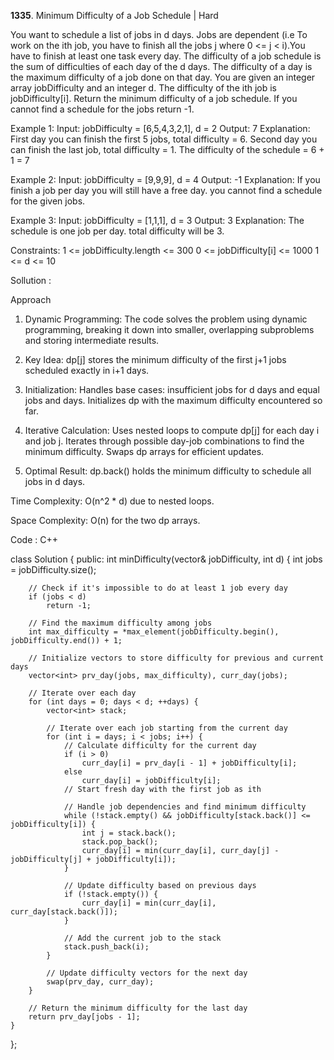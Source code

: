 **1335**. Minimum Difficulty of a Job Schedule | Hard

You want to schedule a list of jobs in d days. Jobs are dependent (i.e To work on the ith job, you have to finish all the jobs j where 0 <= j < i).You have to finish at least one task every day. The difficulty of a job schedule is the sum of difficulties of each day of the d days. The difficulty of a day is the maximum difficulty of a job done on that day. You are given an integer array jobDifficulty and an integer d. The difficulty of the ith job is jobDifficulty[i]. Return the minimum difficulty of a job schedule. If you cannot find a schedule for the jobs return -1.

Example 1:
Input: jobDifficulty = [6,5,4,3,2,1], d = 2
Output: 7
Explanation: First day you can finish the first 5 jobs, total difficulty = 6.
Second day you can finish the last job, total difficulty = 1.
The difficulty of the schedule = 6 + 1 = 7 

Example 2:
Input: jobDifficulty = [9,9,9], d = 4
Output: -1
Explanation: If you finish a job per day you will still have a free day. you cannot find a schedule for the given jobs.

Example 3:
Input: jobDifficulty = [1,1,1], d = 3
Output: 3
Explanation: The schedule is one job per day. total difficulty will be 3.
 

Constraints:
1 <= jobDifficulty.length <= 300
0 <= jobDifficulty[i] <= 1000
1 <= d <= 10

Sollution : 


Approach
1. Dynamic Programming:
The code solves the problem using dynamic programming, breaking it down into smaller, overlapping subproblems and storing intermediate results.

2. Key Idea:
dp[j] stores the minimum difficulty of the first j+1 jobs scheduled exactly in i+1 days.

3. Initialization:
Handles base cases: insufficient jobs for d days and equal jobs and days.
Initializes dp with the maximum difficulty encountered so far.

4. Iterative Calculation:
Uses nested loops to compute dp[j] for each day i and job j.
Iterates through possible day-job combinations to find the minimum difficulty.
Swaps dp arrays for efficient updates.

5. Optimal Result:
dp.back() holds the minimum difficulty to schedule all jobs in d days.

Time Complexity:
O(n^2 * d) due to nested loops.

Space Complexity:
O(n) for the two dp arrays.

Code : C++

class Solution {
public:
    int minDifficulty(vector<int>& jobDifficulty, int d) {
        int jobs = jobDifficulty.size();

        // Check if it's impossible to do at least 1 job every day
        if (jobs < d) 
            return -1;

        // Find the maximum difficulty among jobs
        int max_difficulty = *max_element(jobDifficulty.begin(), jobDifficulty.end()) + 1;

        // Initialize vectors to store difficulty for previous and current days
        vector<int> prv_day(jobs, max_difficulty), curr_day(jobs);

        // Iterate over each day
        for (int days = 0; days < d; ++days) {
            vector<int> stack;

            // Iterate over each job starting from the current day
            for (int i = days; i < jobs; i++) {
                // Calculate difficulty for the current day
                if (i > 0)
                    curr_day[i] = prv_day[i - 1] + jobDifficulty[i];
                else 
                    curr_day[i] = jobDifficulty[i];
                // Start fresh day with the first job as ith

                // Handle job dependencies and find minimum difficulty
                while (!stack.empty() && jobDifficulty[stack.back()] <= jobDifficulty[i]) {
                    int j = stack.back(); 
                    stack.pop_back();
                    curr_day[i] = min(curr_day[i], curr_day[j] - jobDifficulty[j] + jobDifficulty[i]);
                }
                
                // Update difficulty based on previous days
                if (!stack.empty()) {
                    curr_day[i] = min(curr_day[i], curr_day[stack.back()]);
                }

                // Add the current job to the stack
                stack.push_back(i);
            }

            // Update difficulty vectors for the next day
            swap(prv_day, curr_day);
        }

        // Return the minimum difficulty for the last day
        return prv_day[jobs - 1];
    }
};